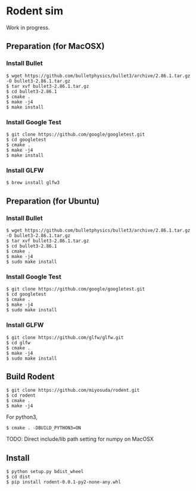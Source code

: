 # Rodent sim

Work in progress.

## Preparation (for MacOSX)

### Install Bullet

	$ wget https://github.com/bulletphysics/bullet3/archive/2.86.1.tar.gz -O bullet3-2.86.1.tar.gz
	$ tar xvf bullet3-2.86.1.tar.gz
	$ cd bullet3-2.86.1
    $ cmake .
    $ make -j4
    $ make install

### Install Google Test

    $ git clone https://github.com/google/googletest.git
	$ cd googletest
    $ cmake .
    $ make -j4
    $ make install

### Install GLFW

    $ brew install glfw3


## Preparation (for Ubuntu)

### Install Bullet

	$ wget https://github.com/bulletphysics/bullet3/archive/2.86.1.tar.gz -O bullet3-2.86.1.tar.gz
	$ tar xvf bullet3-2.86.1.tar.gz
	$ cd bullet3-2.86.1
    $ cmake .
    $ make -j4
    $ sudo make install

### Install Google Test

    $ git clone https://github.com/google/googletest.git
	$ cd googletest
    $ cmake .
    $ make -j4
    $ sudo make install

### Install GLFW

    $ git clone https://github.com/glfw/glfw.git
    $ cd glfw
    $ cmake .
    $ make -j4
    $ sudo make install
	

## Build Rodent

    $ git clone https://github.com/miyosuda/rodent.git
    $ cd rodent
    $ cmake .
    $ make -j4

For python3,

    $ cmake . -DBUILD_PYTHON3=ON
    
TODO: Direct include/lib path setting for numpy on MacOSX

## Install

    $ python setup.py bdist_wheel
    $ cd dist
    $ pip install rodent-0.0.1-py2-none-any.whl
